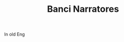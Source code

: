 ---
title: Banci Narratores
permalink: "/definitions/banci-narratores.html"
body: In old Eng
published_at: '2018-07-07'
layout: post
---